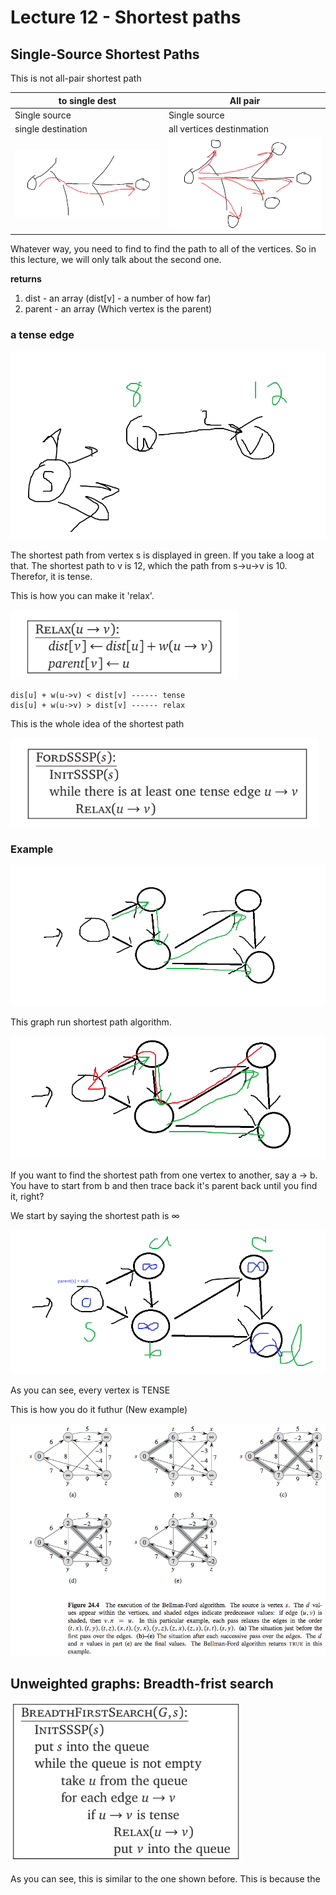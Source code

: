 # Lecture 12 - Shortest paths

## Single-Source Shortest Paths

This is not all-pair shortest path

|to single dest|All pair|
|-------------|--------|
|Single source|Single source|
|single destination|all vertices destinmation|
|![Single-dest](image.png)|![All vertices](image-1.png)|

Whatever way, you need to find to find the path to all of the vertices. So in this lecture, we will only talk about the second one.

**returns**
1. dist - an array  (dist[v] - a number of how far)
2. parent - an array (Which vertex is the parent)

### a tense edge

![alt text](image-5.png)

The shortest path from vertex s is displayed in green. If you take a loog at that. The shortest path to v is 12, which the path from s->u->v is 10. Therefor, it is tense.

This is how you can make it 'relax'.

![relaxing the graph :D](image-6.png)

```
dis[u] + w(u->v) < dist[v] ------ tense
dis[u] + w(u->v) > dist[v] ------ relax
```

This is the whole idea of the shortest path

![Ford algorithm](image-7.png)

### Example

![shortest path example](image-2.png)

This graph run shortest path algorithm.

![trace back](image-3.png)

If you want to find the shortest path from one vertex to another, say a -> b. You have to start from b and then trace back it's parent back until you find it, right?

We start by saying the shortest path is $\infty$

![picture ](image-4.png)

As you can see, every vertex is TENSE

This is how you do it futhur (New example)

![Relaxing example](image-8.png)

## Unweighted graphs: Breadth-frist search

![breadthFirstSearch picture](image-9.png)

As you can see, this is similar to the one shown before. This is because the 